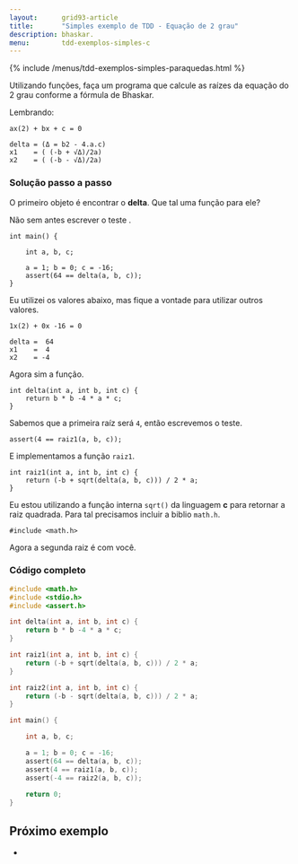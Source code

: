 ```yaml
---
layout:      grid93-article
title:       "Simples exemplo de TDD - Equação de 2 grau"
description: bhaskar.
menu:        tdd-exemplos-simples-c
---
```


{% include /menus/tdd-exemplos-simples-paraquedas.html %}


Utilizando funções, faça um programa que calcule as raízes da equação do 2 grau conforme a fórmula de Bhaskar.

Lembrando:

    ax(2) + bx + c = 0

    delta = (Δ = b2 - 4.a.c)
    x1    = ( (-b + √Δ)/2a)
    x2    = ( (-b - √Δ)/2a)




### Solução passo a passo

O primeiro objeto é encontrar o __delta__. Que tal uma função para ele?

Não sem antes escrever o teste .

    int main() {

        int a, b, c;

        a = 1; b = 0; c = -16;
        assert(64 == delta(a, b, c));
    }


Eu utilizei os  valores abaixo, mas fique a vontade para utilizar outros valores.

    1x(2) + 0x -16 = 0

    delta =  64
    x1    =  4
    x2    = -4

Agora sim a função.

    int delta(int a, int b, int c) {
        return b * b -4 * a * c;
    }

Sabemos que a primeira raíz será `4`, então escrevemos o teste.

    assert(4 == raiz1(a, b, c));

E implementamos a função `raiz1`.

    int raiz1(int a, int b, int c) {
        return (-b + sqrt(delta(a, b, c))) / 2 * a;
    }

Eu estou utilizando a função interna `sqrt()` da linguagem __c__ para retornar a raiz quadrada. Para tal precisamos
incluir a biblio `math.h`.

    
    #include <math.h>

Agora a segunda raiz é com você.


### Código completo

```c
#include <math.h>
#include <stdio.h>
#include <assert.h>

int delta(int a, int b, int c) {
    return b * b -4 * a * c;
}

int raiz1(int a, int b, int c) {
    return (-b + sqrt(delta(a, b, c))) / 2 * a;
}

int raiz2(int a, int b, int c) {
    return (-b - sqrt(delta(a, b, c))) / 2 * a;
}

int main() {

    int a, b, c;

    a = 1; b = 0; c = -16;
    assert(64 == delta(a, b, c));
    assert(4 == raiz1(a, b, c));
    assert(-4 == raiz2(a, b, c));
    
    return 0;
}
```



Próximo exemplo
---

- []()

